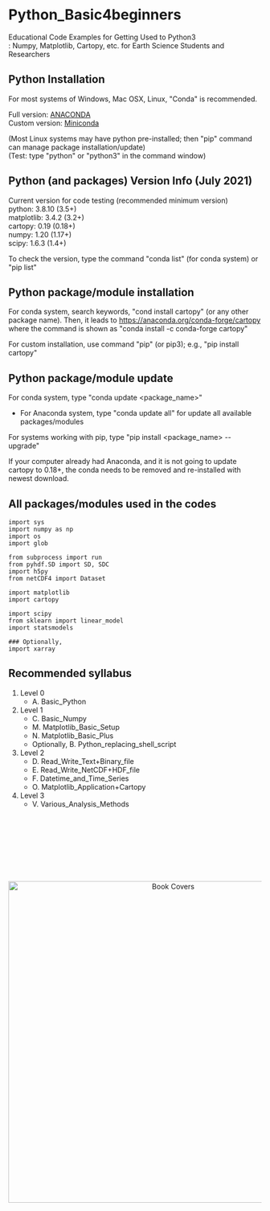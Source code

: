 # Python_Basic4beginners
Educational Code Examples for Getting Used to Python3   
: Numpy, Matplotlib, Cartopy, etc. for Earth Science Students and Researchers

## Python Installation
For most systems of Windows, Mac OSX, Linux, "Conda" is recommended.

Full version: [ANACONDA](https://www.anaconda.com/products/individual)  
Custom version: [Miniconda](https://docs.conda.io/en/latest/miniconda.html)

(Most Linux systems may have python pre-installed; then "pip" command can manage package installation/update)  
(Test: type "python" or "python3" in the command window)  

## Python (and packages) Version Info (July 2021)
Current version for code testing (recommended minimum version)  
python:     3.8.10  (3.5+)  
matplotlib: 3.4.2   (3.2+)  
cartopy:    0.19    (0.18+)  
numpy:      1.20    (1.17+)  
scipy:      1.6.3   (1.4+)  

To check the version, type the command "conda list" (for conda system) or "pip list"  

## Python package/module installation
For conda system, search keywords, "cond install cartopy" (or any other package name). Then, it leads to https://anaconda.org/conda-forge/cartopy where the command is shown as "conda install -c conda-forge cartopy"  

For custom installation, use command "pip" (or pip3); e.g., "pip install cartopy"  

## Python package/module update
For conda system, type "conda update <package_name>"  
  - For Anaconda system, type "conda update all" for update all available packages/modules  

For systems working with pip, type "pip install <package_name> --upgrade"  

If your computer already had Anaconda, and it is not going to update cartopy to 0.18+, the conda needs to be removed and re-installed with newest download.

All packages/modules used in the codes
---
   
```
import sys
import numpy as np
import os
import glob

from subprocess import run
from pyhdf.SD import SD, SDC
import h5py
from netCDF4 import Dataset

import matplotlib
import cartopy

import scipy
from sklearn import linear_model
import statsmodels

### Optionally,
import xarray
```

## Recommended syllabus 
1. Level 0
   - A. Basic_Python
2. Level 1
   - C. Basic_Numpy
   - M. Matplotlib_Basic_Setup
   - N. Matplotlib_Basic_Plus 
   - Optionally, B. Python_replacing_shell_script
3. Level 2
   - D. Read_Write_Text+Binary_file
   - E. Read_Write_NetCDF+HDF_file
   - F. Datetime_and_Time_Series
   - O. Matplotlib_Application+Cartopy
4. Level 3
   - V. Various_Analysis_Methods

##

<br/>
<br/>
<br/>
<br/>
<br/>
<br/>

<p align="center">
  <img src="https://github.com/DJ4seasons/Python_Basic4beginners/blob/master/Book_Cover.jpg" width="640" title="Book Covers">
</p>

